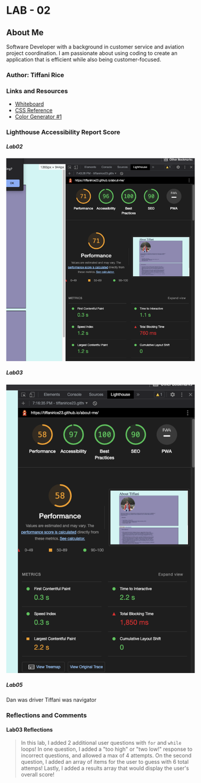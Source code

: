 # LAB - 02

## About Me

Software Developer with a background in customer service and aviation project coordination. I am passionate about using coding to create an application that is efficient while also being customer-focused.

### Author: Tiffani Rice

### Links and Resources

- [Whiteboard](https://www.invisionapp.com/)
- [CSS Reference](https://developer.mozilla.org/en-US/docs/Web/CSS/Reference)
- [Color Generator #1](https://coolors.co/)

### Lighthouse Accessibility Report Score
##### Lab02
![Lighthouse Report!](/img/Lab02_lighthouse.png)

##### Lab03
![Lighthouse Report#2](/img/lab03_lighthouse.png)

##### Lab05
Dan was driver
Tiffani was navigator

### Reflections and Comments

#### Lab03 Reflections
> In this lab, I added 2 additional user questions with `for` and `while` loops! In one question, I added a "too high" or "two low!" response to incorrect questions, and allowed a max of 4 attempts. On the second question, I added an array of items for the user to guess with 6 total attemps! Lastly, I added a results array that would display the user's overall score! 
